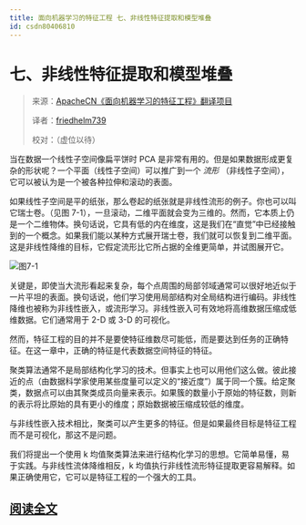 ```yaml
---
title: 面向机器学习的特征工程 七、非线性特征提取和模型堆叠
id: csdn80406810
---
```


# 七、非线性特征提取和模型堆叠

> 来源：[ApacheCN《面向机器学习的特征工程》翻译项目](https://github.com/apachecn/feature-engineering-for-ml-zh)
> 
> 译者：[friedhelm739](https://github.com/friedhelm739)
> 
> 校对：（虚位以待）

当在数据一个线性子空间像扁平饼时 PCA 是非常有用的。但是如果数据形成更复杂的形状呢？一个平面（线性子空间）可以推广到一个 *流形* （非线性子空间），它可以被认为是一个被各种拉伸和滚动的表面。

如果线性子空间是平的纸张，那么卷起的纸张就是非线性流形的例子。你也可以叫它瑞士卷。（见图 7-1），一旦滚动，二维平面就会变为三维的。然而，它本质上仍是一个二维物体。换句话说，它具有低的内在维度，这是我们在“直觉”中已经接触到的一个概念。如果我们能以某种方式展开瑞士卷，我们就可以恢复到二维平面。这是非线性降维的目标，它假定流形比它所占据的全维更简单，并试图展开它。

![图7-1](../img/f3903baca25a14add8e386c46cc12a27.png)

关键是，即使当大流形看起来复杂，每个点周围的局部邻域通常可以很好地近似于一片平坦的表面。换句话说，他们学习使用局部结构对全局结构进行编码。非线性降维也被称为非线性嵌入，或流形学习。非线性嵌入可有效地将高维数据压缩成低维数据。它们通常用于 2-D 或 3-D 的可视化。

然而，特征工程的目的并不是要使特征维数尽可能低，而是要达到任务的正确特征。在这一章中，正确的特征是代表数据空间特征的特征。

聚类算法通常不是局部结构化学习的技术。但事实上也可以用他们这么做。彼此接近的点（由数据科学家使用某些度量可以定义的“接近度”）属于同一个簇。给定聚类，数据点可以由其聚类成员向量来表示。如果簇的数量小于原始的特征数，则新的表示将比原始的具有更小的维度；原始数据被压缩成较低的维度。

与非线性嵌入技术相比，聚类可以产生更多的特征。但是如果最终目标是特征工程而不是可视化，那这不是问题。

我们将提出一个使用 k 均值聚类算法来进行结构化学习的思想。它简单易懂，易于实践。与非线性流体降维相反，k 均值执行非线性流形特征提取更容易解释。如果正确使用它，它可以是特征工程的一个强大的工具。

## [阅读全文](https://github.com/apachecn/feature-engineering-for-ml-zh/blob/master/docs/7.%E9%9D%9E%E7%BA%BF%E6%80%A7%E7%89%B9%E5%BE%81%E6%8F%90%E5%8F%96%E5%92%8C%E6%A8%A1%E5%9E%8B%E5%A0%86%E5%8F%A0.md)